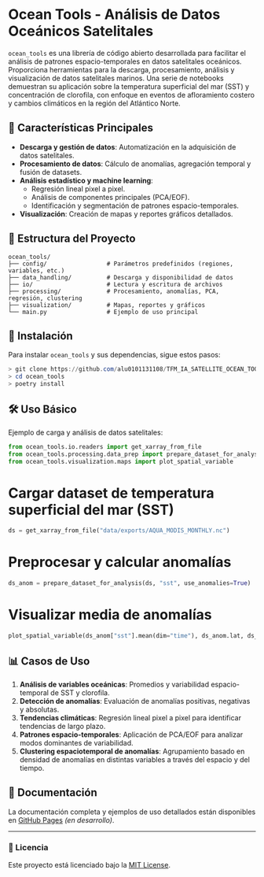 # Ocean Tools - Análisis de Datos Oceánicos Satelitales

`ocean_tools` es una librería de código abierto desarrollada para facilitar el análisis de patrones espacio-temporales en datos satelitales oceánicos. Proporciona herramientas para la descarga, procesamiento, análisis y visualización de datos satelitales marinos. Una serie de notebooks demuestran su aplicación sobre la temperatura superficial del mar (SST) y concentración de clorofila, con enfoque en eventos de afloramiento costero y cambios climáticos en la región del Atlántico Norte.

## 📌 Características Principales

- **Descarga y gestión de datos**: Automatización en la adquisición de datos satelitales.
- **Procesamiento de datos**: Cálculo de anomalías, agregación temporal y fusión de datasets.
- **Análisis estadístico y machine learning**:
  - Regresión lineal pixel a pixel.
  - Análisis de componentes principales (PCA/EOF).
  - Identificación y segmentación de patrones espacio-temporales.
- **Visualización**: Creación de mapas y reportes gráficos detallados.

## 📂 Estructura del Proyecto

``` 
ocean_tools/
├── config/                 # Parámetros predefinidos (regiones, variables, etc.)
├── data_handling/          # Descarga y disponibilidad de datos
├── io/                     # Lectura y escritura de archivos
├── processing/             # Procesamiento, anomalías, PCA, regresión, clustering
├── visualization/          # Mapas, reportes y gráficos
└── main.py                 # Ejemplo de uso principal
```

## 🚀 Instalación

Para instalar `ocean_tools` y sus dependencias, sigue estos pasos:

``` powershell
> git clone https://github.com/alu0101131108/TFM_IA_SATELLITE_OCEAN_TOOLS.git
> cd ocean_tools
> poetry install
```

## 🛠 Uso Básico

Ejemplo de carga y análisis de datos satelitales:

``` python
from ocean_tools.io.readers import get_xarray_from_file
from ocean_tools.processing.data_prep import prepare_dataset_for_analysis
from ocean_tools.visualization.maps import plot_spatial_variable
```

# Cargar dataset de temperatura superficial del mar (SST)
``` python
ds = get_xarray_from_file("data/exports/AQUA_MODIS_MONTHLY.nc")
```

# Preprocesar y calcular anomalías
``` python
ds_anom = prepare_dataset_for_analysis(ds, "sst", use_anomalies=True)
```

# Visualizar media de anomalías
``` python
plot_spatial_variable(ds_anom["sst"].mean(dim="time"), ds_anom.lat, ds_anom.lon, cmap="RdBu_r")
```

## 📊 Casos de Uso

1. **Análisis de variables oceánicas**: Promedios y variabilidad espacio-temporal de SST y clorofila.
2. **Detección de anomalías**: Evaluación de anomalías positivas, negativas y absolutas.
3. **Tendencias climáticas**: Regresión lineal pixel a pixel para identificar tendencias de largo plazo.
4. **Patrones espacio-temporales**: Aplicación de PCA/EOF para analizar modos dominantes de variabilidad.
5. **Clustering espaciotemporal de anomalías**: Agrupamiento basado en densidad de anomalías en distintas variables a través del espacio y del tiempo.

## 📄 Documentación

La documentación completa y ejemplos de uso detallados están disponibles en [GitHub Pages](https://usuario.github.io/ocean_tools) _(en desarrollo)_.

---

### 📜 Licencia

Este proyecto está licenciado bajo la [MIT License](LICENSE).